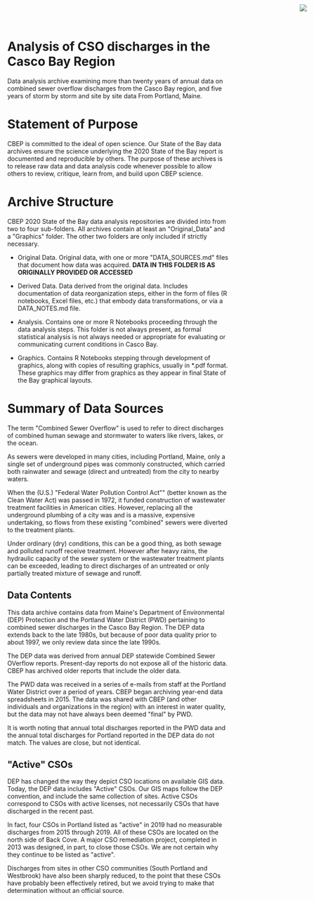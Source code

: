 # Analysis of CSO discharges in the Casco Bay Region 

<img
    src="https://www.cascobayestuary.org/wp-content/uploads/2014/04/logo_sm.jpg"
    style="position:absolute;top:10px;right:50px;" />

Data analysis archive examining more than twenty years of annual data on
combined sewer overflow discharges from the Casco Bay region, and five years of
storm by storm and site by site data From Portland, Maine.

# Statement of Purpose
CBEP is committed to the ideal of open science.  Our State of the Bay data
archives ensure the science underlying the 2020 State of the Bay report is
documented and reproducible by others. The purpose of these archives is to
release raw data and data analysis code whenever possible to allow others to
review, critique, learn from, and build upon CBEP science.

# Archive Structure
 CBEP 2020 State of the Bay data analysis repositories are divided into from two
 to four sub-folders.  All archives contain at least an "Original_Data" and a
 "Graphics" folder.  The other two folders are only included if strictly
 necessary.

- Original Data.  Original data, with one or more "DATA_SOURCES.md" files
  that document how data was acquired.
  **DATA IN THIS FOLDER IS AS ORIGINALLY PROVIDED OR ACCESSED** 

- Derived Data.  Data derived from the original data.  Includes documentation of
  data reorganization steps, either in the form of files (R notebooks, Excel
  files, etc.) that embody data transformations, or via a DATA_NOTES.md file.

- Analysis.  Contains one or more R Notebooks proceeding through the data
  analysis steps.  This folder is not always present, as formal statistical
  analysis is not always needed or appropriate for evaluating or communicating
  current conditions in Casco Bay.
  
- Graphics.  Contains R Notebooks stepping through development of graphics,
  along with copies of resulting graphics, usually in \*.pdf format.  These
  graphics may differ from graphics as they appear in final State of the Bay
  graphical layouts.

# Summary of Data Sources
The term "Combined Sewer Overflow" is used to refer to direct discharges
of combined human sewage and stormwater to waters like rivers, lakes, or the
ocean.

As sewers were developed in many cities, including Portland, Maine, only a
single set of underground pipes was commonly constructed, which carried both
rainwater and sewage (direct and untreated) from the city to nearby waters.

When the (U.S.) "Federal Water Pollution Control Act"" (better known as the
Clean Water Act) was passed in 1972, it funded construction of wastewater
treatment facilities in American cities.  However, replacing all the underground
plumbing of a city was and is a massive, expensive undertaking, so flows from
these existing "combined" sewers were diverted to the treatment plants.

Under ordinary (dry) conditions, this can be a good thing, as both sewage and
polluted runoff receive treatment.  However after heavy rains, the hydraulic
capacity of the sewer system or the wastewater treatment plants can be exceeded, 
leading to direct discharges of an untreated or only partially treated mixture
of sewage and runoff.

##  Data Contents
This data archive contains data from Maine's Department of Environmental (DEP)
Protection and the Portland Water District (PWD) pertaining to combined sewer
discharges in the Casco Bay Region.  The DEP data extends back to the late
1980s, but because of poor data quality prior to about 1997, we only review data
since the late 1990s.

The DEP data was derived from annual DEP statewide Combined Sewer OVerflow
reports. Present-day reports do not expose all of the historic data.  CBEP has
archived older reports that include the older data.

The PWD data was received in a series of e-mails from staff at the Portland
Water District over a period of years. CBEP began archiving year-end data
spreadsheets in 2015. The data was shared with CBEP (and other individuals
and organizations in the region) with an interest in water quality, but the data
may not have always been deemed "final" by PWD.

It is worth noting that annual total discharges reported in the PWD data and the 
annual total discharges for Portland reported in the DEP data do not match. The
values are close, but not identical.

## "Active" CSOs 
DEP has changed the way they depict CSO locations on available GIS data.  Today, 
the DEP data includes "Active" CSOs. Our GIS maps follow the DEP  convention,
and include the same collection of sites. Active CSOs correspond to CSOs with
active licenses, not necessarily CSOs that have discharged in the recent past. 

In fact, four CSOs in Portland listed as "active" in 2019 had no measurable
discharges from 2015 through 2019.  All of these CSOs are located on the north
side of Back Cove.  A major CSO remediation project, completed in 2013 was
designed, in part, to close those CSOs.  We are not certain why they continue to
be listed as "active".

Discharges from sites in other CSO communities (South Portland and Westbrook)
have also been sharply reduced, to the point that these CSOs have probably been
effectively retired, but we avoid trying to make that determination
without an official source.
